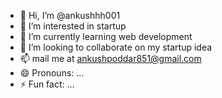 - 👋 Hi, I’m @ankushhh001
- 👀 I’m interested in startup
- 🌱 I’m currently learning web development
- 💞️ I’m looking to collaborate on my startup idea
- 📫 mail me at ankushpoddar851@gmail.com
- 😄 Pronouns: ...
- ⚡ Fun fact: ...

<!---
ankushhh001/ankushhh001 is a ✨ special ✨ repository because its `README.md` (this file) appears on your GitHub profile.
You can click the Preview link to take a look at your changes.
--->
